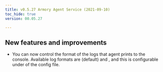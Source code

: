 ```yaml
---
title: v0.5.27 Armory Agent Service (2021-09-10)
toc_hide: true
version: 00.05.27

---
```


## New features and improvements
* You can now control the format of the logs that agent prints to the console. Available log formats are  (default) and , and this is configurable under  of the config file.

